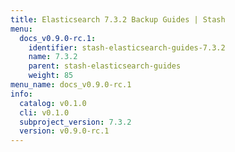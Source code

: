 ```yaml
---
title: Elasticsearch 7.3.2 Backup Guides | Stash
menu:
  docs_v0.9.0-rc.1:
    identifier: stash-elasticsearch-guides-7.3.2
    name: 7.3.2
    parent: stash-elasticsearch-guides
    weight: 85
menu_name: docs_v0.9.0-rc.1
info:
  catalog: v0.1.0
  cli: v0.1.0
  subproject_version: 7.3.2
  version: v0.9.0-rc.1
---
```


